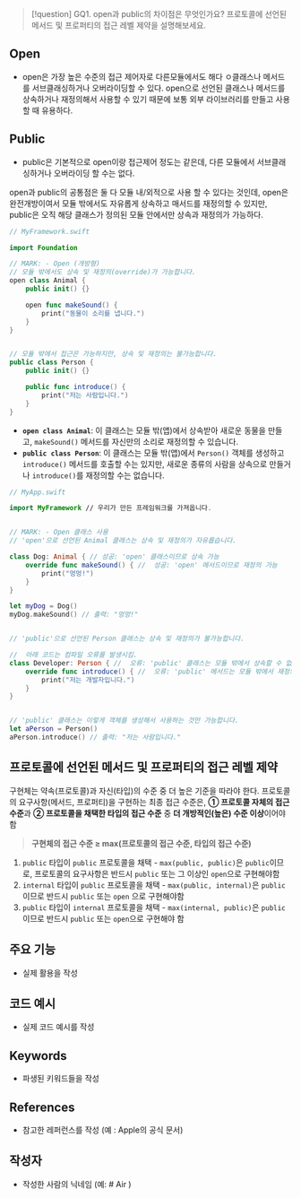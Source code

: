 
>[!question]
>GQ1. open과 public의 차이점은 무엇인가요?  프로토콜에 선언된 메서드 및 프로퍼티의 접근 레벨 제약을 설명해보세요.

## Open
- open은 가장 높은 수준의 접근 제어자로 다른모듈에서도 해다 ㅇ클래스나 메서드를 서브클래싱하거나 오버라이딩할 수 있다. open으로 선언된 클래스나 메서드를 상속하거나 재정의해서 사용할 수 있기 때문에 보통 외부 라이브러리를 만들고 사용할 때 유용하다. 
## Public 
- public은 기본적으로 open이랑 접근제어 정도는 같은데, 다른 모듈에서 서브클래싱하거나 오버라이딩 할 수는 없다. 

open과 public의 공통점은 둘 다 모듈 내/외적으로 사용 할 수 있다는 것인데, open은 완전개방이여서 모듈 밖에서도 자유롭게 상속하고 매서드를 재정의할 수 있지만, public은 오직 해당 클래스가 정의된 모듈 안에서만 상속과 재정의가 가능하다. 

```swift
// MyFramework.swift

import Foundation

// MARK: - Open (개방형)
// 모듈 밖에서도 상속 및 재정의(override)가 가능합니다.
open class Animal {
    public init() {}

    open func makeSound() {
        print("동물이 소리를 냅니다.")
    }
}


// 모듈 밖에서 접근은 가능하지만, 상속 및 재정의는 불가능합니다.
public class Person {
    public init() {}

    public func introduce() {
        print("저는 사람입니다.")
    }
}
```

- **`open class Animal`**: 이 클래스는 모듈 밖(앱)에서 상속받아 새로운 동물을 만들고, `makeSound()` 메서드를 자신만의 소리로 재정의할 수 있습니다.
- **`public class Person`**: 이 클래스는 모듈 밖(앱)에서 `Person()` 객체를 생성하고 `introduce()` 메서드를 호출할 수는 있지만, 새로운 종류의 사람을 상속으로 만들거나 `introduce()`를 재정의할 수는 없습니다.

```swift
// MyApp.swift

import MyFramework // 우리가 만든 프레임워크를 가져옵니다.


// MARK: - Open 클래스 사용
// 'open'으로 선언된 Animal 클래스는 상속 및 재정의가 자유롭습니다.

class Dog: Animal { // 성공: 'open' 클래스이므로 상속 가능
    override func makeSound() { //  성공: 'open' 메서드이므로 재정의 가능
        print("멍멍!")
    }
}

let myDog = Dog()
myDog.makeSound() // 출력: "멍멍!"


// 'public'으로 선언된 Person 클래스는 상속 및 재정의가 불가능합니다.

//  아래 코드는 컴파일 오류를 발생시킴.
class Developer: Person { //  오류: 'public' 클래스는 모듈 밖에서 상속할 수 없습니다.
    override func introduce() { //  오류: 'public' 메서드는 모듈 밖에서 재정의할 수 없습니다.
        print("저는 개발자입니다.")
    }
}


// 'public' 클래스는 이렇게 객체를 생성해서 사용하는 것만 가능합니다.
let aPerson = Person()
aPerson.introduce() // 출력: "저는 사람입니다."
```


## 프로토콜에 선언된 메서드 및 프로퍼티의 접근 레벨 제약
구현체는 약속(프로토콜)과 자신(타입)의 수준 중 더 높은 기준을 따라야 한다.
프로토콜의 요구사항(메서드, 프로퍼티)을 구현하는 최종 접근 수준은, **① 프로토콜 자체의 접근 수준**과 **② 프로토콜을 채택한 타입의 접근 수준** 중 **더 개방적인(높은) 수준 이상**이어야 함

> **구현체의 접근 수준 ≥ max(프로토콜의 접근 수준, 타입의 접근 수준)**

1. `public` 타입이 `public` 프로토콜을 채택 - `max(public, public)`은 `public`이므로, 프로토콜의 요구사항은 반드시 `public` 또는 그 이상인 `open`으로 구현해야함
2. `internal` 타입이 `public` 프로토콜을 채택 - `max(public, internal)`은 `public` 이므로 반드시 `public` 또는 `open` 으로 구현해야함
3. `public` 타입이 `internal` 프로토콜을 채택 - `max(internal, public)`은 `public`이므로 반드시 `public` 또는 `open`으로 구현해야 함


## 주요 기능
+ 실제 활용을 작성

## 코드 예시
+ 실제 코드 예시를 작성

## Keywords
+ 파생된 키워드들을 작성

## References
- 참고한 레퍼런스를 작성 (예 : Apple의 공식 문서)

## 작성자
- 작성한 사람의 닉네임 (예: # Air )